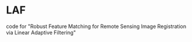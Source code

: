 # LAF
code for "Robust Feature Matching for Remote Sensing Image Registration via Linear Adaptive Filtering"
